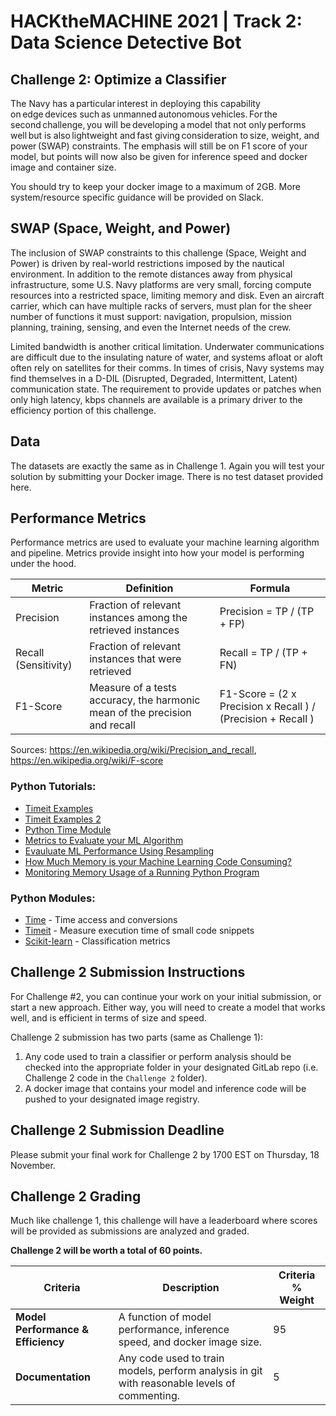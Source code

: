 # HACKtheMACHINE 2021 | Track 2: Data Science Detective Bot


## Challenge 2: Optimize a Classifier

The Navy has a particular interest in deploying this capability on edge devices such as unmanned autonomous vehicles. For the second challenge, you will be developing a model that not only performs well but is also lightweight and fast giving consideration to size, weight, and power (SWAP) constraints. The emphasis will still be on F1 score of your model, but points will now also be given for inference speed and docker image and container size.

You should try to keep your docker image to a maximum of 2GB. More system/resource specific
guidance will be provided on Slack.

## SWAP (Space, Weight, and Power)

The inclusion of SWAP constraints to this challenge (Space, Weight and Power) is driven by real-world restrictions imposed by the nautical environment.  In addition to the remote distances away from physical infrastructure, some U.S. Navy platforms are very small, forcing compute resources into a restricted space, limiting memory and disk. Even an aircraft carrier, which can have multiple racks of servers, must plan for the sheer number of functions it must support: navigation, propulsion, mission planning, training, sensing, and even the Internet needs of the crew.

Limited bandwidth is another critical limitation.  Underwater communications are difficult due to the insulating nature of water, and systems afloat or aloft often rely on satellites for their comms. In times of crisis, Navy systems may find themselves in a D-DIL (Disrupted, Degraded, Intermittent, Latent) communication state.  The requirement to provide updates or patches when only high latency, kbps channels are available is a primary driver to the efficiency portion of this challenge.

## Data

The datasets are exactly the same as in Challenge 1. Again you will test your solution
by submitting your Docker image. There is no test dataset provided here.

## Performance Metrics

Performance metrics are used to evaluate your machine learning algorithm and pipeline. Metrics provide insight into how your model is performing under the hood.

| Metric | Definition | Formula |
|--------|------------|---------|
|Precision| Fraction of relevant instances among the retrieved instances| Precision = TP / (TP + FP) |
|Recall (Sensitivity) | Fraction of relevant instances that were retrieved | Recall = TP / (TP + FN) |
|F1-Score | Measure of a tests accuracy, the harmonic mean of the precision and recall | F1-Score = (2 x Precision x Recall ) / (Precision + Recall ) |


Sources: https://en.wikipedia.org/wiki/Precision_and_recall, https://en.wikipedia.org/wiki/F-score


### Python Tutorials:
* [Timeit Examples](https://www.geeksforgeeks.org/timeit-python-examples/) <br>
* [Timeit Examples 2](https://www.guru99.com/timeit-python-examples.html)
* [Python Time Module](https://realpython.com/python-time-module/) <br>
* [Metrics to Evaluate your ML Algorithm](https://towardsdatascience.com/metrics-to-evaluate-your-machine-learning-algorithm-f10ba6e38234)<br>
* [Evauluate ML Performance Using Resampling](https://machinelearningmastery.com/evaluate-performance-machine-learning-algorithms-python-using-resampling/) <br>
* [How Much Memory is your Machine Learning Code Consuming?](https://www.kdnuggets.com/2021/07/memory-machine-learning-code-consuming.html) <br>
* [Monitoring Memory Usage of a Running Python Program](https://www.geeksforgeeks.org/monitoring-memory-usage-of-a-running-python-program/)

### Python Modules:
* [Time](https://docs.python.org/3/library/time.html) - Time access and conversions
* [Timeit](https://docs.python.org/3/library/timeit.html) - Measure execution time of small code snippets
* [Scikit-learn](https://scikit-learn.org/stable/modules/model_evaluation.html#classification-metrics) - Classification metrics



## Challenge 2 Submission Instructions

For Challenge #2, you can continue your work on your initial submission, or start a new approach.  Either way, you will need to create a model that works well, and is efficient in terms of size and speed.


Challenge 2 submission has two parts (same as Challenge 1):
1) Any code used to train a classifier or perform analysis should be checked into the appropriate folder in your designated GitLab repo (i.e. Challenge 2 code in the `Challenge 2` folder).
2) A docker image that contains your model and inference code will be pushed to your designated image registry.

## Challenge 2 Submission Deadline

Please submit your final work for Challenge 2 by 1700 EST on Thursday, 18 November.

## Challenge 2 Grading

Much like challenge 1, this challenge will have a leaderboard where scores will be provided as submissions are analyzed and graded.

**Challenge 2 will be worth a total of 60 points.**

| Criteria | Description | Criteria % Weight |
|----------|-------------|-------------------|
|**Model Performance & Efficiency** | A function of model performance, inference speed, and docker image size.  | 95 |
|**Documentation** | Any code used to train models, perform analysis in git with reasonable levels of commenting. |5 |
